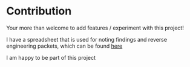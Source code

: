 # Contribution


Your more than welcome to add features / experiment with this project!

I have a spreadsheet that is used for noting findings and reverse engineering packets, which can be found [here](https://docs.google.com/spreadsheets/d/1krPDmjjwmlta4jAVcDMoWbseAokUYnBAHn67pOo00C0/edit?usp=sharing)

I am happy to be part of this project 
